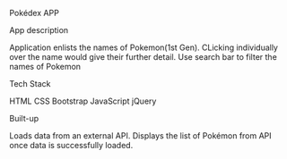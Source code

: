 Pokédex APP

App description

Application enlists the names of Pokemon(1st Gen). CLicking individually over the name would give their further detail. Use search bar to filter the names of Pokemon

Tech Stack

HTML
CSS
Bootstrap
JavaScript
jQuery

Built-up

Loads data from an external API.
Displays the list of Pokémon from API once data is successfully loaded.
